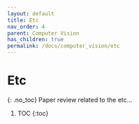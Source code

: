 ```yaml
---
layout: default
title: Etc
nav_order: 4
parent: Computer Vision
has_children: true
permalink: /docs/computer_vision/etc
---
```


# Etc
{: .no_toc}
Paper review related to the etc...

1. TOC
{:toc}